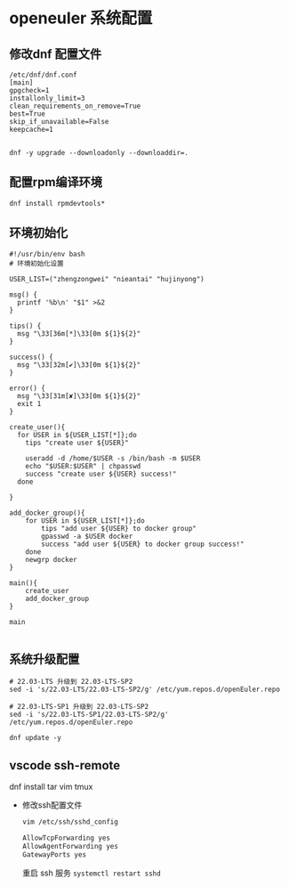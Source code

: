 # openeuler 系统配置

## 修改dnf 配置文件

```shell
/etc/dnf/dnf.conf
[main]
gpgcheck=1
installonly_limit=3
clean_requirements_on_remove=True
best=True
skip_if_unavailable=False
keepcache=1


dnf -y upgrade --downloadonly --downloaddir=.
```

## 配置rpm编译环境

```shell
dnf install rpmdevtools*
```

## 环境初始化

```shell
#!/usr/bin/env bash
# 环境初始化设置

USER_LIST=("zhengzongwei" "nieantai" "hujinyong")

msg() {
  printf '%b\n' "$1" >&2
}

tips() {
  msg "\33[36m[*]\33[0m ${1}${2}"
}

success() {
  msg "\33[32m[✔]\33[0m ${1}${2}"
}

error() {
  msg "\33[31m[✘]\33[0m ${1}${2}"
  exit 1
}

create_user(){
  for USER in ${USER_LIST[*]};do
    tips "create user ${USER}"

    useradd -d /home/$USER -s /bin/bash -m $USER
    echo "$USER:$USER" | chpasswd
    success "create user ${USER} success!"
  done

}

add_docker_group(){
    for USER in ${USER_LIST[*]};do
        tips "add user ${USER} to docker group"
        gpasswd -a $USER docker
        success "add user ${USER} to docker group success!"
    done
    newgrp docker
}

main(){
    create_user
    add_docker_group
}

main


```

## 系统升级配置

```shell
# 22.03-LTS 升级到 22.03-LTS-SP2
sed -i 's/22.03-LTS/22.03-LTS-SP2/g' /etc/yum.repos.d/openEuler.repo

# 22.03-LTS-SP1 升级到 22.03-LTS-SP2
sed -i 's/22.03-LTS-SP1/22.03-LTS-SP2/g' /etc/yum.repos.d/openEuler.repo

dnf update -y
```

## vscode ssh-remote

dnf install tar vim tmux

- 修改ssh配置文件

  ```bash
  vim /etc/ssh/sshd_config
  
  AllowTcpForwarding yes
  AllowAgentForwarding yes
  GatewayPorts yes
  ```

  重启 ssh 服务 `systemctl restart sshd`

